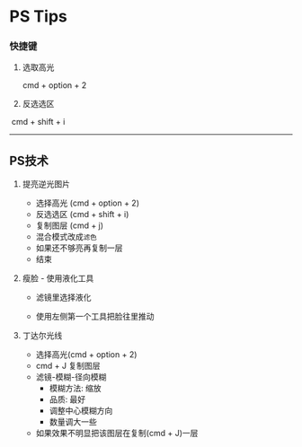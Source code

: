 # PS Tips

### 快捷键

1. 选取高光

   cmd + option + 2

2. 反选选区

​       cmd + shift + i



---

## PS技术

1. 提亮逆光图片

   - 选择高光 (cmd + option + 2)
   - 反选选区 (cmd + shift + i)
   - 复制图层 (cmd + j)
   - 混合模式改成`滤色`
   - 如果还不够亮再复制一层
   - 结束

2. 瘦脸 - 使用液化工具

   - 滤镜里选择液化

   - 使用左侧第一个工具把脸往里推动

3. 丁达尔光线

   - 选择高光(cmd + option + 2)
   - cmd + J 复制图层
   - 滤镜-模糊-径向模糊
     - 模糊方法: 缩放
     - 品质: 最好
     - 调整中心模糊方向
     - 数量调大一些
   - 如果效果不明显把该图层在复制(cmd + J)一层
